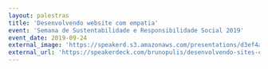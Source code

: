 ```yaml
---
layout: palestras
title: 'Desenvolvendo website com empatia'
event: 'Semana de Sustentabilidade e Responsibilidade Social 2019'
event_date: 2019-09-24
external_image: 'https://speakerd.s3.amazonaws.com/presentations/d3ef4ad88fb64c4191da4df2199d14f4/preview_slide_0.jpg?555303'
external_url: 'https://speakerdeck.com/brunopulis/desenvolvendo-sites-com-empatia'
---
```

